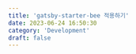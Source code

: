 ```yaml
---
title: 'gatsby-starter-bee 적용하기'
date: 2023-06-24 16:50:30
category: 'Development'
draft: false
---
```

